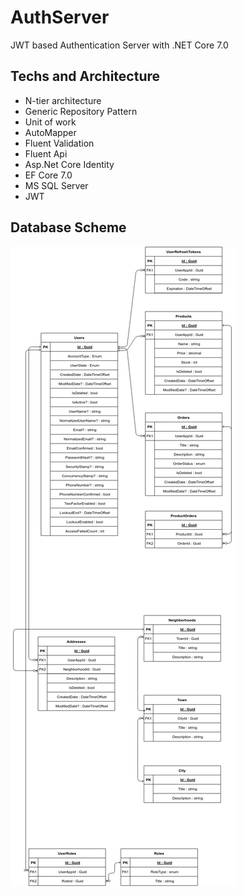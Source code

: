 # AuthServer

JWT based Authentication Server with .NET Core 7.0

## Techs and Architecture

* N-tier architecture
* Generic Repository Pattern
* Unit of work
* AutoMapper
* Fluent Validation
* Fluent Api
* Asp.Net Core Identity
* EF Core 7.0
* MS SQL Server
* JWT

## Database Scheme

![](Architecture/database-scheme.jpg?raw=true)
